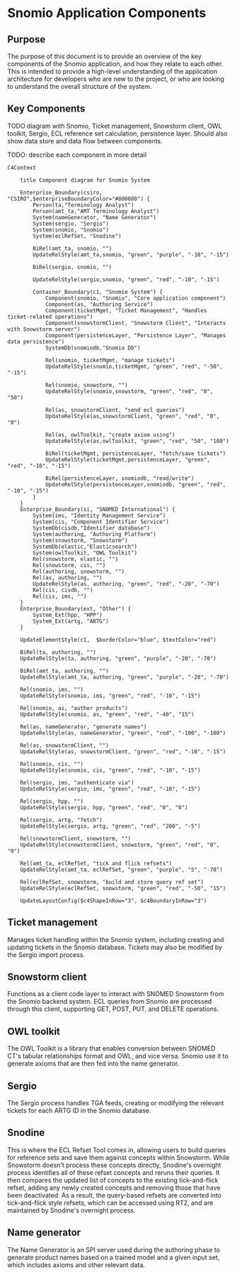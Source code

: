 # Snomio Application Components

## Purpose

The purpose of this document is to provide an overview of the key components of the Snomio
application, and how they relate to each other. This is intended to provide a high-level
understanding of the application architecture for developers who are new to the project, or who are
looking to understand the overall structure of the system.

## Key Components

TODO diagram with Snomio, Ticket management, Snowstorm client, OWL toolkit, Sergio, ECL
reference set calculation, persistence layer. Should also show data store and data flow between
components.

TODO: describe each component in more detail


```mermaid
C4Context

    title Component diagram for Snomio System

    Enterprise_Boundary(csiro, "CSIRO",$enterpriseBoundaryColor="#800080") {
        Person(ta,"Terminology Analyst")
        Person(amt_ta,"AMT Terminology Analyst")
        System(nameGenerator, "Name Generator")
        System(sergio, "Sergio")
        System(snomio, "Snomio")
        System(eclRefSet, "Snodine")

        BiRel(amt_ta, snomio, "")
        UpdateRelStyle(amt_ta,snomio, "green", "purple", "-10", "-15")

        BiRel(sergio, snomio, "")
        
        UpdateRelStyle(sergio,snomio, "green", "red", "-10", "-15")

        Container_Boundary(c1, "Snomio System") {
            Component(snomio, "Snomio", "Core application component")
            Component(as, "Authoring Service")
            Component(ticketMgmt, "Ticket Management", "Handles ticket-related operations")
            Component(snowstormClient, "Snowstorm Client", "Interacts with Snowstorm server")
            Component(persistenceLayer, "Persistence Layer", "Manages data persistence")
            SystemDb(snomiodb,"Snomio Db")

            Rel(snomio, ticketMgmt, "manage tickets")
            UpdateRelStyle(snomio,ticketMgmt, "green", "red", "-50", "-15")

            Rel(snomio, snowstorm, "")
            UpdateRelStyle(snomio,snowstorm, "green", "red", "0", "50")

            Rel(as, snowstormClient, "send ecl queries")
            UpdateRelStyle(as,snowstormClient, "green", "red", "0", "0")

            Rel(as, owlToolkit, "create axiom using")
            UpdateRelStyle(as,owlToolkit, "green", "red", "50", "100")

            BiRel(ticketMgmt, persistenceLayer, "fetch/save tickets")
            UpdateRelStyle(ticketMgmt,persistenceLayer, "green", "red", "-10", "-15")

            BiRel(persistenceLayer, snomiodb, "read/write")
            UpdateRelStyle(persistenceLayer,snomiodb, "green", "red", "-10", "-15")
        }
    }
    Enterprise_Boundary(si, "SNOMED International") {
        System(ims, "Identity Management Service")
        System(cis, "Component Identifier Service")
        SystemDb(cisdb,"Identifier database")
        System(authoring, "Authoring Platform")
        System(snowstorm, "Snowstorm")
        SystemDb(elastic,"Elasticsearch")
        System(owlToolkit, "OWL Toolkit")
        Rel(snowstorm, elastic, "")
        Rel(snowstorm, cis, "")
        Rel(authoring, snowstorm, "")
        Rel(as, authoring, "")
        UpdateRelStyle(as, authoring, "green", "red", "-20", "-70")
        Rel(cis, cisdb, "")
        Rel(cis, ims, "")
    }
    Enterprise_Boundary(ext, "Other") {
        System_Ext(hpp, "HPP")
        System_Ext(artg, "ARTG")
    }

    UpdateElementStyle(c1,  $borderColor="blue", $textColor="red")

    BiRel(ta, authoring, "")
    UpdateRelStyle(ta, authoring, "green", "purple", "-20", "-70")

    BiRel(amt_ta, authoring, "")
    UpdateRelStyle(amt_ta, authoring, "green", "purple", "-20", "-70")

    Rel(snomio, ims, "")
    UpdateRelStyle(snomio, ims, "green", "red", "-10", "-15")

    Rel(snomio, as, "author products")
    UpdateRelStyle(snomio, as, "green", "red", "-40", "15")

    Rel(as, nameGenerator, "generate names")
    UpdateRelStyle(as, nameGenerator, "green", "red", "-100", "-100")

    Rel(as, snowstormClient, "")
    UpdateRelStyle(as, snowstormClient, "green", "red", "-10", "-15")

    Rel(snomio, cis, "")
    UpdateRelStyle(snomio, cis, "green", "red", "-10", "-15")

    Rel(sergio, ims, "authenticate via")
    UpdateRelStyle(sergio, ims, "green", "red", "-10", "-15")

    Rel(sergio, hpp, "")
    UpdateRelStyle(sergio, hpp, "green", "red", "0", "0")

    Rel(sergio, artg, "fetch")
    UpdateRelStyle(sergio, artg, "green", "red", "200", "-5")

    Rel(snowstormClient, snowstorm, "")
    UpdateRelStyle(snowstormClient, snowstorm, "green", "red", "0", "0")

    Rel(amt_ta, eclRefSet, "tick and flick refsets")
    UpdateRelStyle(amt_ta, eclRefSet, "green", "purple", "5", "-70")

    Rel(eclRefSet, snowstorm, "build and store query ref set")
    UpdateRelStyle(eclRefSet, snowstorm, "green", "red", "-50", "15")

    UpdateLayoutConfig($c4ShapeInRow="3", $c4BoundaryInRow="3")

```

## Ticket management
Manages ticket handling within the Snomio system, including creating and updating tickets in the Snomio database. Tickets may also be modified by the Sergio import process.

## Snowstorm client
Functions as a client code layer to interact with SNOMED Snowstorm from the Snomio backend system. ECL queries from Snomio are processed through this client, supporting GET, POST, PUT, and DELETE operations.

## OWL toolkit
The OWL Toolkit is a library that enables conversion between SNOMED CT's tabular relationships format and OWL, and vice versa. Snomio use it to generate axioms that are then fed into the name generator.

## Sergio
The Sergio process handles TGA feeds, creating or modifying the relevant tickets for each ARTG ID in the Snomio database.

## Snodine
This is where the ECL Refset Tool comes in, allowing users to build queries for reference sets and save them against concepts within Snowstorm. While Snowstorm doesn't process these concepts directly, Snodine's overnight process identifies all of these refset concepts and reruns their queries. It then compares the updated list of concepts to the existing tick-and-flick refset, adding any newly created concepts and removing those that have been deactivated. As a result, the query-based refsets are converted into tick-and-flick style refsets, which can be accessed using RT2, and are maintained by Snodine's overnight process.

## Name generator

The Name Generator is an SPI server used during the authoring phase to generate product names based on a trained model and a given input set, which includes axioms and other relevant data.